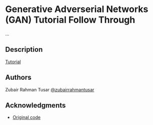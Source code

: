 # Generative Adverserial Networks (GAN) Tutorial Follow Through

...

## Description

[Tutorial](https://www.youtube.com/watch?v=T-MCludVNn4)

## Authors

<!-- Contributors names and contact info -->

Zubair Rahman Tusar [@zubairrahmantusar](https://www.kaggle.com/zubairrahmantusar)

## Acknowledgments

<!-- Inspiration, code snippets, etc. -->
* [Original code](https://github.com/jeffheaton/present/blob/master/youtube/gan/gans_scratch.ipynb)